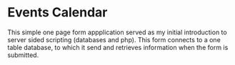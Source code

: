 # Events Calendar

This simple one page form appplication served as my initial introduction to server sided scripting (databases and php). This form connects to a one table database, to which it send and retrieves information when the form is submitted.

